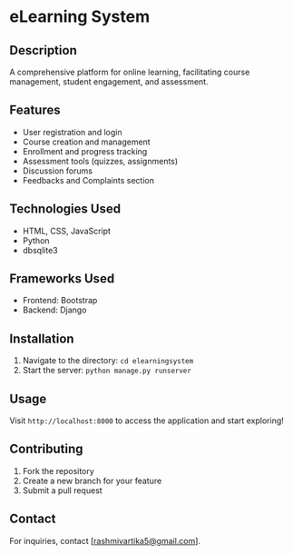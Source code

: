 # eLearning System

## Description
A comprehensive platform for online learning, facilitating course management, student engagement, and assessment.

## Features
- User registration and login
- Course creation and management
- Enrollment and progress tracking
- Assessment tools (quizzes, assignments)
- Discussion forums
- Feedbacks and Complaints section 

## Technologies Used
- HTML, CSS, JavaScript
- Python
- dbsqlite3

## Frameworks Used
- Frontend: Bootstrap
- Backend: Django

## Installation
1. Navigate to the directory: `cd elearningsystem`
2. Start the server: `python manage.py runserver`

## Usage
Visit `http://localhost:8000` to access the application and start exploring!

## Contributing
1. Fork the repository
2. Create a new branch for your feature
3. Submit a pull request

## Contact
For inquiries, contact [rashmivartika5@gmail.com].
